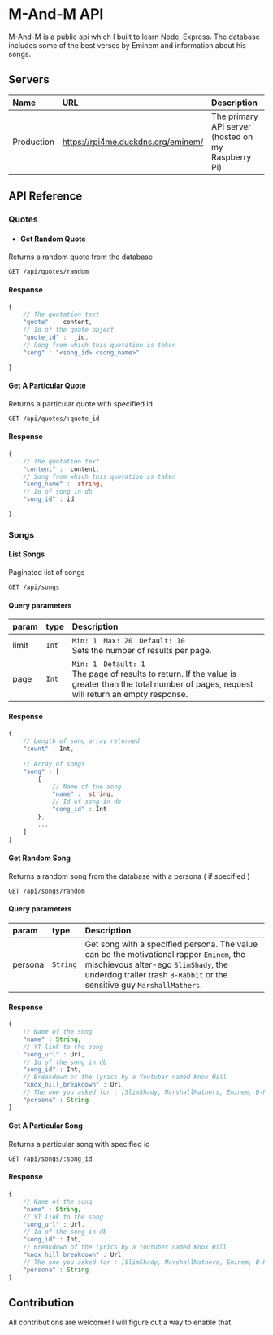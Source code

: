 # M-And-M API

M-And-M is a public api which I built to learn Node, Express. The database includes some of the best verses by Eminem and information about his songs.

## Servers

| Name       | URL                 | Description                                      |
| :--------- | :------------------ | :----------------------------------------------- |
| Production | https://rpi4me.duckdns.org/eminem/  | The primary API server (hosted on my Raspberry Pi) |

##  API Reference
###  Quotes
* ####  Get Random Quote
Returns a random quote from the database
```HTTP
GET /api/quotes/random
```
#### Response

```ts
{
	// The quotation text
	"quote" :  content,
	// Id of the quote object
	"quote_id" :  _id,
	// Song from which this quotation is taken
	"song" : "<song_id> <song_name>"

}
```

####  Get A Particular Quote
Returns a particular quote with specified id 
```HTTP
GET /api/quotes/:quote_id
```
#### Response

```ts
{
	// The quotation text
	"content" :  content,
	// Song from which this quotation is taken
	"song_name" :  string,
	// Id of song in db
	"song_id" : id

}
```

###  Songs
####  List Songs
Paginated list of songs
```HTTP
GET /api/songs
```
#### Query parameters

| param     | type     | Description                                                                                                                                                                                                                                                                                                      |
| :-------- | :------- | :--------------------------------------------------------------------------------------------------------------------------------------------------------------------------------------------------------------------------------------------------------------------------------------------------------------- |
| limit     | `Int`    | `Min: 1` &nbsp; `Max: 20` &nbsp; `Default: 10` <br> Sets the number of results per page.                                                                                                                                                                                                                        |
| page      | `Int`    | `Min: 1` &nbsp; `Default: 1` <br> The page of results to return. If the value is greater than the total number of pages, request will return an empty response.

#### Response

```ts
{	
	// Length of song array returned
	"count" : Int,
	
	// Array of songs
	"song" : [
		{
			// Name of the song
			"name" :  string,
			// Id of song in db
			"song_id" : Int
		},
		...
	]
}
```

####  Get Random Song
Returns a random song from the database with a persona ( if specified )
```HTTP
GET /api/songs/random
```
#### Query parameters

| param     | type     | Description                                                                                                                                                                                                                                                                                                      |
| :-------- | :------- | :--------------------------------------------------------------------------------------------------------------------------------------------------------------------------------------------------------------------------------------------------------------------------------------------------------------- |
| persona  | `String` | Get song with a specified persona. The value can be the motivational rapper `Eminem`, the mischievous alter-ego `SlimShady`, the underdog trailer trash `B-Rabbit` or the sensitive guy `MarshallMathers`.

#### Response

```ts
{	
	// Name of the song
	"name" : String,
	// YT link to the song
	"song_url" : Url,
	// Id of the song in db
	"song_id" : Int,
	// Breakdown of the lyrics by a Youtuber named Knox Hill
	"knox_hill_breakdown" : Url,
	// The one you asked for : [SlimShady, MarshallMathers, Eminem, B-Rabbit]
	"persona" : String
}
```

####  Get A Particular Song
Returns a particular song with specified id 
```HTTP
GET /api/songs/:song_id
```
#### Response

```ts
{	
	// Name of the song
	"name" : String,
	// YT link to the song
	"song_url" : Url,
	// Id of the song in db
	"song_id" : Int,
	// Breakdown of the lyrics by a Youtuber named Knox Hill
	"knox_hill_breakdown" : Url,
	// The one you asked for : [SlimShady, MarshallMathers, Eminem, B-Rabbit]
	"persona" : String
}
```

## Contribution

All contributions are welcome! I will figure out a way to enable that.

